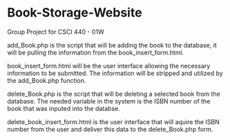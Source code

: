 # Book-Storage-Website
Group Project for CSCI 440 - 01W

add_Book.php is the script that will be adding the book to the database, it will be pulling the information
from the book_insert_form.html.

book_insert_form.html will be the user interface allowing the necessary information to be submitted. The information will
be stripped and utilized by the add_Book.php function.

delete_Book.php is the script that will be deleting a selected book from the database. 
The needed variable in the system is the ISBN number of the book that was inputed into the databse.

delete_book_insert_form.html is the user interface that will aquire the ISBN number from the user and 
deliver this data to the delete_Book.php form.
